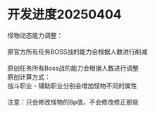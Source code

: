 # 开发进度20250404

怪物动态能力调整：\
\
原官方所有任务BOSS战的能力会根据人数进行削减\
\
原创任务所有Boss战的能力会根据人数进行调整\
原创计算方式： \
&#x20;                    战斗职业 - 辅助职业分别会增加怪物不同的属性\
\
注意：只会修改怪物的Bp值，不会修改修正那些
